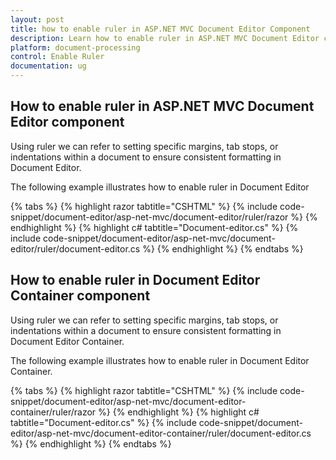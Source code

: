 ```yaml
---
layout: post
title: how to enable ruler in ASP.NET MVC Document Editor Component
description: Learn how to enable ruler in ASP.NET MVC Document Editor component of Syncfusion Essential JS 2 and more.
platform: document-processing
control: Enable Ruler
documentation: ug
---
```


## How to enable ruler in ASP.NET MVC Document Editor component

Using ruler we can refer to setting specific margins, tab stops, or indentations within a document to ensure consistent formatting in Document Editor.

The following example illustrates how to enable ruler in Document Editor


{% tabs %}
{% highlight razor tabtitle="CSHTML" %}
{% include code-snippet/document-editor/asp-net-mvc/document-editor/ruler/razor %}
{% endhighlight %}
{% highlight c# tabtitle="Document-editor.cs" %}
{% include code-snippet/document-editor/asp-net-mvc/document-editor/ruler/document-editor.cs %}
{% endhighlight %}
{% endtabs %}



## How to enable ruler in Document Editor Container component

Using ruler we can refer to setting specific margins, tab stops, or indentations within a document to ensure consistent formatting in Document Editor Container.

The following example illustrates how to enable ruler in Document Editor Container.


{% tabs %}
{% highlight razor tabtitle="CSHTML" %}
{% include code-snippet/document-editor/asp-net-mvc/document-editor-container/ruler/razor %}
{% endhighlight %}
{% highlight c# tabtitle="Document-editor.cs" %}
{% include code-snippet/document-editor/asp-net-mvc/document-editor-container/ruler/document-editor.cs %}
{% endhighlight %}
{% endtabs %}